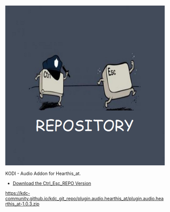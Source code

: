 ![Hear_This_At Music Addon](icon.png)

KODI - Audio Addon for Hearthis_at.



* [Download the Ctrl_Esc_REPO Version](https://bit.ly/3gr9SyU)



https://kdc-community.github.io/kdc_git_repo/plugin.audio.hearthis_at/plugin.audio.hearthis_at-1.0.3.zip
